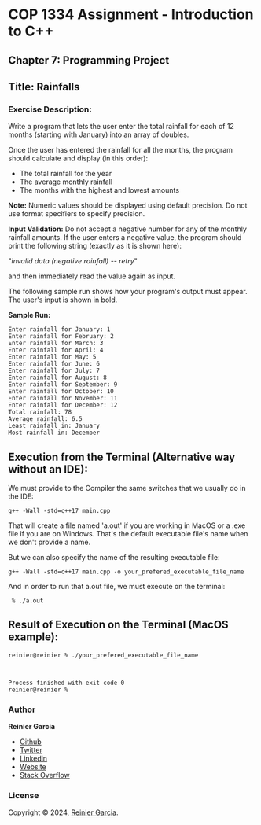 # COP 1334 Assignment - Introduction to C++

## Chapter 7: Programming Project

## Title: Rainfalls

### Exercise Description:


Write a program that lets the user enter the total rainfall for each of 12 months (starting with January) into an array of doubles.

Once the user has entered the rainfall for all the months, the program should calculate and display (in this order):

* The total rainfall for the year
* The average monthly rainfall
* The months with the highest and lowest amounts

**Note:** Numeric values should be displayed using default precision. Do not use format specifiers to specify precision.

**Input Validation:** Do not accept a negative number for any of the monthly rainfall amounts. If the user enters a negative value, the program should print the following string (exactly as it is shown here):

"_invalid data (negative rainfall) -- retry_"

and then immediately read the value again as input.

The following sample run shows how your program's output must appear. The user's input is shown in bold.

**Sample Run:**
```terminal
Enter rainfall for January: 1
Enter rainfall for February: 2
Enter rainfall for March: 3
Enter rainfall for April: 4
Enter rainfall for May: 5
Enter rainfall for June: 6
Enter rainfall for July: 7
Enter rainfall for August: 8
Enter rainfall for September: 9
Enter rainfall for October: 10
Enter rainfall for November: 11
Enter rainfall for December: 12
Total rainfall: 78
Average rainfall: 6.5
Least rainfall in: January
Most rainfall in: December
```

## Execution from the Terminal (Alternative way without an IDE):

We must provide to the Compiler the same switches that we usually do in the IDE:

```terminal
g++ -Wall -std=c++17 main.cpp
```

That will create a file named 'a.out' if you are working in MacOS or a .exe file if you are on Windows. That's the default executable file's name when we don't provide a name.

But we can also specify the name of the resulting executable file:

```terminal
g++ -Wall -std=c++17 main.cpp -o your_prefered_executable_file_name
```

And in order to run that a.out file, we must execute on the terminal:

```terminal
 % ./a.out
```

## Result of Execution on the Terminal (MacOS example):

```terminal
reinier@reinier % ./your_prefered_executable_file_name


  
Process finished with exit code 0
reinier@reinier % 
```

### Author

**Reinier Garcia**

* [Github](https://github.com/reymillenium)
* [Twitter](https://twitter.com/ReinierGarciaR)
* [Linkedin](https://www.linkedin.com/in/reiniergarcia/)
* [Website](https://www.reiniergarcia.dev/)
* [Stack Overflow](https://stackoverflow.com/users/9616949/reinier-garcia)

### License

Copyright © 2024, [Reinier Garcia](https://github.com/reymillenium).


